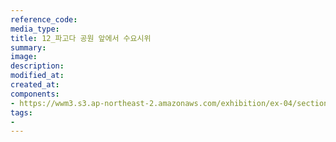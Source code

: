 ```yaml
---
reference_code:
media_type:
title: 12_파고다 공원 앞에서 수요시위
summary:
image:
description:
modified_at:
created_at:
components:
- https://wwm3.s3.ap-northeast-2.amazonaws.com/exhibition/ex-04/section-01-right/12_파고다+공원+앞에서+수요시위.JPG
tags:
-
---
```

